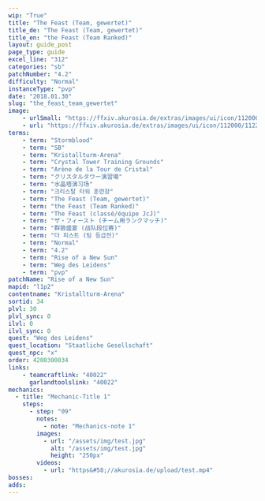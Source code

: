 ```yaml
---
wip: "True"
title: "The Feast (Team, gewertet)"
title_de: "The Feast (Team, gewertet)"
title_en: "the Feast (Team Ranked)"
layout: guide_post
page_type: guide
excel_line: "312"
categories: "sb"
patchNumber: "4.2"
difficulty: "Normal"
instanceType: "pvp"
date: "2018.01.30"
slug: "the_feast_team_gewertet"
image:
    - urlSmall: "https://ffxiv.akurosia.de/extras/images/ui/icon/112000/112288.png"
    - url: "https://ffxiv.akurosia.de/extras/images/ui/icon/112000/112288.png"
terms:
    - term: "Stormblood"
    - term: "SB"
    - term: "Kristallturm-Arena"
    - term: "Crystal Tower Training Grounds"
    - term: "Arène de la Tour de Cristal"
    - term: "クリスタルタワー演習場"
    - term: "水晶塔演习场"
    - term: "크리스탈 타워 훈련장"
    - term: "The Feast (Team, gewertet)"
    - term: "the Feast (Team Ranked)"
    - term: "The Feast (classé/équipe JcJ)"
    - term: "ザ・フィースト (チーム用ランクマッチ)"
    - term: "群狼盛宴 (战队段位赛)"
    - term: "더 피스트 (팀 등급전)"
    - term: "Normal"
    - term: "4.2"
    - term: "Rise of a New Sun"
    - term: "Weg des Leidens"
    - term: "pvp"
patchName: "Rise of a New Sun"
mapid: "l1p2"
contentname: "Kristallturm-Arena"
sortid: 34
plvl: 30
plvl_sync: 0
ilvl: 0
ilvl_sync: 0
quest: "Weg des Leidens"
quest_location: "Staatliche Gesellschaft"
quest_npc: "x"
order: 4200300034
links:
    - teamcraftlink: "40022"
      garlandtoolslink: "40022"
mechanics:
  - title: "Mechanic-Title 1"
    steps:
      - step: "09"
        notes:
          - note: "Mechanics-note 1"
        images:
          - url: "/assets/img/test.jpg"
            alt: "/assets/img/test.jpg"
            height: "250px"
        videos:
          - url: "https&#58;//akurosia.de/upload/test.mp4"
bosses:
adds:
---
```

